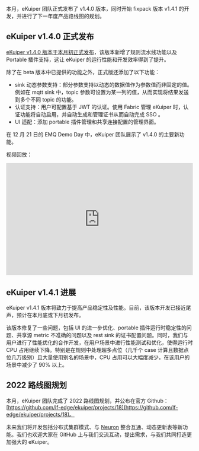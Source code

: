 本月，eKuiper 团队正式发布了 v1.4.0 版本，同时开始 fixpack 版本 v1.4.1 的开发，并进行了下一年度产品路线图的规划。

## eKuiper v1.4.0 正式发布

[eKuiper v1.4.0 版本于本月初正式发布](https://www.emqx.com/zh/blog/ekuiper-newsletter-202111)，该版本新增了规则流水线功能以及 Portable 插件支持，这让 eKuiper 的运行性能和开发效率得到了提升。

除了在 beta 版本中已提供的功能之外，正式版还添加了以下功能：

- sink 动态参数支持：部分参数支持以动态的数据值作为参数值而非固定的值。例如在 mqtt sink 中，topic 参数可设置为某一列的值，从而实现将结果发送到多个不同 topic 的功能。
- 认证支持：用户可配置基于 JWT 的认证。使用 Fabric 管理 eKuiper 时，认证功能将自动启用，并自动生成和管理证书从而自动完成 SSO 。
- UI 适配：添加 portable 插件管理和共享连接配置的管理界面。

在 12 月 21 日的 EMQ Demo Day 中，eKuiper 团队展示了 v1.4.0 的主要新功能。

视频回放：

<div style="position: relative; padding: 30% 45%;">
<iframe style="position: absolute; width: 100%; height: 100%; left: 0; top: 0;" src="https://player.bilibili.com/player.html?bvid=BV1y3411x7vK&page=1&as_wide=1&high_quality=1&danmaku=0" frameborder="no" scrolling="no"></iframe>
</div>

## eKuiper v1.4.1 进展

eKuiper v1.4.1 版本将致力于提高产品稳定性及性能。目前，该版本开发已接近尾声，预计在本月底或下月初发布。

该版本修复了一些问题，包括 UI 的进一步优化、portable 插件运行时稳定性的问题、共享源 metric 不准确的问题以及 rest sink 的证书配置问题。同时，我们与用户进行了性能优化的合作开发，在用户场景中进行性能测试和优化，使得运行时 CPU 占用继续下降。特别是在规则中处理超多点位（几千个 case 计算且数据点位几万级别）且大量使用别名的场景中，CPU 占用可以大幅度减少，在该用户的场景中减少了 90% 以上。

## 2022 路线图规划

本月，eKuiper 团队完成了 2022 路线图规划，并公布在官方 Github：[https://github.com/lf-edge/ekuiper/projects/18](https://github.com/lf-edge/ekuiper/projects/18)。

未来我们将开发包括分布式集群模式、与 [Neuron](https://www.emqx.com/zh/products/neuronex) 整合互通、动态更新表等新功能。我们也欢迎大家在 GitHub 上与我们交流互动，提出需求，与我们共同打造更加强大的 eKuiper。
